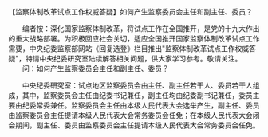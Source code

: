 【监察体制改革试点工作权威答疑】如何产生监察委员会主任和副主任、委员？










　　编者按：深化国家监察体制改革，将试点工作在全国推开，是党的十九大作出的重大战略部署。为积极回应社会关切，适应全国推开国家监察体制改革试点工作需要，中央纪委监察部网站《回复选登》栏目推出"监察体制改革试点工作权威答疑"，特请中央纪委研究室陆续解答相关问题，供大家学习参考。敬请关注。
　　问：如何产生监察委员会主任和副主任、委员？

　　中央纪委研究室：试点地区监察委员会由主任、副主任若干人、委员若干人组成，其中，监察委员会主任由纪委书记兼任，副主任均由纪委副书记兼任，委员主要由纪委常委兼任。监察委员会主任由本级人民代表大会选举产生，副主任、委员由监察委员会主任提请本级人民代表大会常务委员会任免；在本级人民代表大会闭会期间，副主任、委员由监察委员会主任提请本级人民代表大会常务委员会任免。

